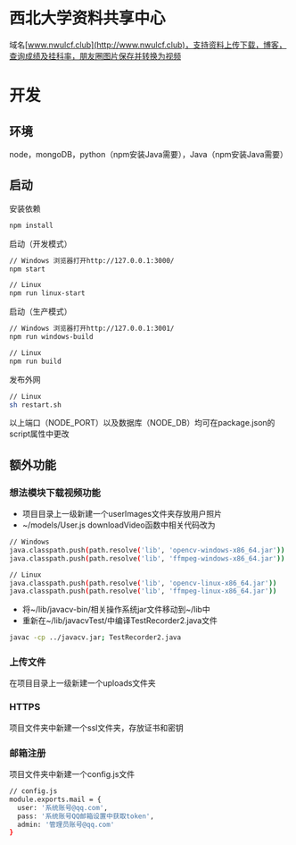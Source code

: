 # 西北大学资料共享中心
域名[www.nwulcf.club](http://www.nwulcf.club)，支持资料上传下载，博客，查询成绩及挂科率，朋友圈图片保存并转换为视频

# 开发
## 环境
node，mongoDB，python（npm安装Java需要），Java（npm安装Java需要）

## 启动
安装依赖
```bash
npm install
```
启动（开发模式）
```bash
// Windows 浏览器打开http://127.0.0.1:3000/
npm start

// Linux
npm run linux-start
```
启动（生产模式）
```bash
// Windows 浏览器打开http://127.0.0.1:3001/
npm run windows-build

// Linux
npm run build
```
发布外网
```bash
// Linux
sh restart.sh
```
以上端口（NODE_PORT）以及数据库（NODE_DB）均可在package.json的script属性中更改

## 额外功能
### 想法模块下载视频功能
* 项目目录上一级新建一个userImages文件夹存放用户照片
* ~/models/User.js downloadVideo函数中相关代码改为
```bash
// Windows
java.classpath.push(path.resolve('lib', 'opencv-windows-x86_64.jar'))
java.classpath.push(path.resolve('lib', 'ffmpeg-windows-x86_64.jar'))

// Linux
java.classpath.push(path.resolve('lib', 'opencv-linux-x86_64.jar'))
java.classpath.push(path.resolve('lib', 'ffmpeg-linux-x86_64.jar'))
```

* 将~/lib/javacv-bin/相关操作系统jar文件移动到~/lib中
* 重新在~/lib/javacvTest/中编译TestRecorder2.java文件
```bash
javac -cp ../javacv.jar; TestRecorder2.java
```
### 上传文件
在项目目录上一级新建一个uploads文件夹

### HTTPS
项目文件夹中新建一个ssl文件夹，存放证书和密钥

### 邮箱注册
项目文件夹中新建一个config.js文件
```bash
// config.js
module.exports.mail = {
  user: '系统账号@qq.com',
  pass: '系统账号QQ邮箱设置中获取token',
  admin: '管理员账号@qq.com'
}
```

